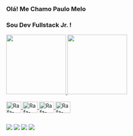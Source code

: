 ### Olá! Me Chamo Paulo Melo
### Sou Dev Fullstack Jr. !


<div>
  <a href="https://github.com/fabricio95">
  <img  height="160em"  src="https://github-readme-stats.vercel.app/api?username=fabricio95&show_icons=true&theme=dark&include_all_commits=true&count_private=true"/>
  <img  height="160em"  src="https://github-readme-stats.vercel.app/api/top-langs/?username=fabricio95&layout=compact&langs_count=7&theme=dark"/>
</div>

  <div style="display: inline_block"><br>
    <img align="center" alt="Rafa-javascript" height="30" width="40" <img src="https://cdn.jsdelivr.net/gh/devicons/devicon@latest/icons/javascript/javascript-original.svg" /> 
    <img align="center" alt="Rafa-AWS" height="30" width="40" <img src="https://cdn.jsdelivr.net/gh/devicons/devicon@latest/icons/csharp/csharp-original.svg" />
    <img align="center" alt="Rafa-node" height="30" width="40"  <img src="https://cdn.jsdelivr.net/gh/devicons/devicon@latest/icons/nodejs/nodejs-original-wordmark.svg" />
  <img align="center" alt="Rafa-AWS" height="30" width="40" <img src="https://cdn.jsdelivr.net/gh/devicons/devicon@latest/icons/sqldeveloper/sqldeveloper-original.svg" />
          
          
          
   
          
          
  
          
  
  
     
          
          
          
    
                 
</div>
  
  ##
  
  <div> 
  <a href="https://instagram.com/paulomelo95" target="_blank"><img src="https://img.shields.io/badge/-Instagram-%23E4405F?style=for-the-badge&logo=instagram&logoColor=white" target="_blank"></a>
 <a href="https://discord.com/channels/377281635776724994/377281637421154316" target="_blank"><img src="https://img.shields.io/badge/Discord-7289DA?style=for-the-badge&logo=discord&logoColor=white" target="_blank"></a> 
  <a href = "mailto:paulofsm95@gmail.com"><img src="https://img.shields.io/badge/-Gmail-%23333?style=for-the-badge&logo=gmail&logoColor=white" target="_blank"></a>
  <a href="https://www.linkedin.com/in/paulo-melo-160213/" target="_blank"><img src="https://img.shields.io/badge/-LinkedIn-%230077B5?style=for-the-badge&logo=linkedin&logoColor=white" target="_blank"></a> 
 
</div>

